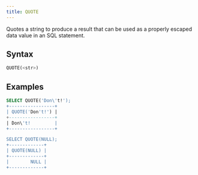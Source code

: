 ```yaml
---
title: QUOTE
---
```


Quotes a string to produce a result that can be used as a properly escaped data value in an SQL statement. 

## Syntax

```sql
QUOTE(<str>)
```

## Examples

```sql
SELECT QUOTE('Don\'t!');
+-----------------+
| QUOTE('Don't!') |
+-----------------+
| Don\'t!         |
+-----------------+

SELECT QUOTE(NULL);
+-------------+
| QUOTE(NULL) |
+-------------+
|        NULL |
+-------------+
```


